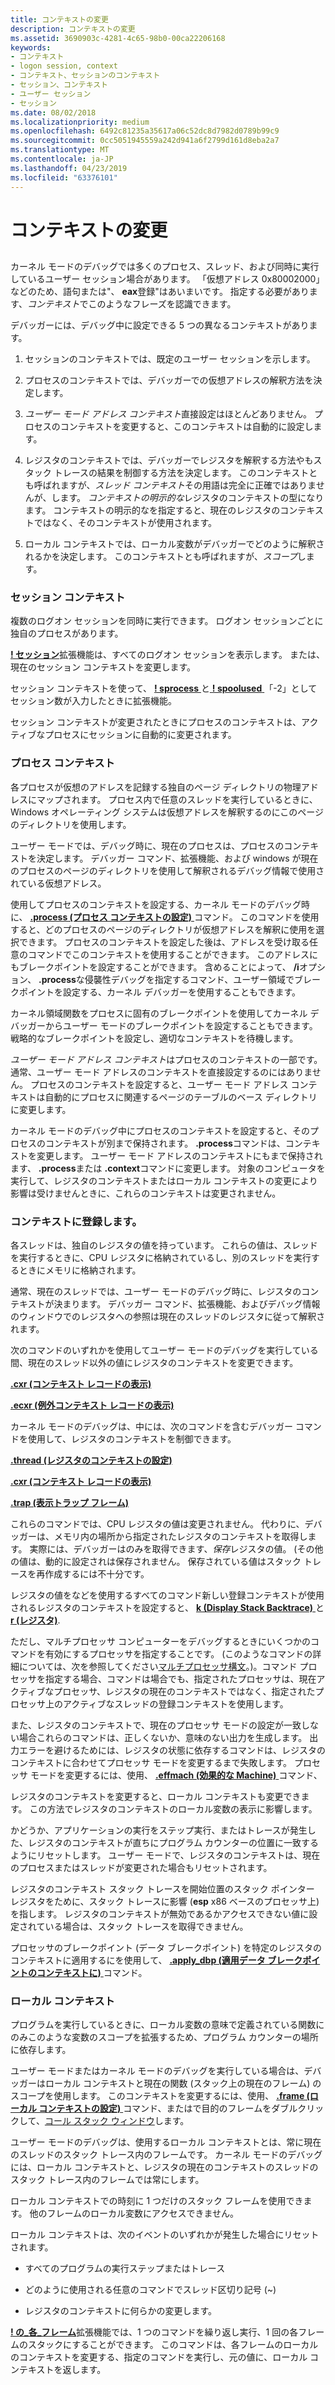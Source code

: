 ```yaml
---
title: コンテキストの変更
description: コンテキストの変更
ms.assetid: 3690903c-4281-4c65-98b0-00ca22206168
keywords:
- コンテキスト
- logon session, context
- コンテキスト、セッションのコンテキスト
- セッション、コンテキスト
- ユーザー セッション
- セッション
ms.date: 08/02/2018
ms.localizationpriority: medium
ms.openlocfilehash: 6492c81235a35617a06c52dc8d7982d0789b99c9
ms.sourcegitcommit: 0cc5051945559a242d941a6f2799d161d8eba2a7
ms.translationtype: MT
ms.contentlocale: ja-JP
ms.lasthandoff: 04/23/2019
ms.locfileid: "63376101"
---
```

# <a name="changing-contexts"></a>コンテキストの変更


## <span id="ddk-changing-contexts_dbg"></span><span id="DDK_CHANGING_CONTEXTS_DBG"></span>


カーネル モードのデバッグでは多くのプロセス、スレッド、および同時に実行しているユーザー セッション場合があります。 「仮想アドレス 0x80002000」などのため、語句または"、 **eax**登録"はあいまいです。 指定する必要があります、*コンテキスト*でこのようなフレーズを認識できます。

デバッガーには、デバッグ中に設定できる 5 つの異なるコンテキストがあります。

1.  セッションのコンテキストでは、既定のユーザー セッションを示します。 

2.  プロセスのコンテキストでは、デバッガーでの仮想アドレスの解釈方法を決定します。

3.  *ユーザー モード アドレス コンテキスト*直接設定はほとんどありません。 プロセスのコンテキストを変更すると、このコンテキストは自動的に設定します。

4.  レジスタのコンテキストでは、デバッガーでレジスタを解釈する方法やもスタック トレースの結果を制御する方法を決定します。 このコンテキストとも呼ばれますが、*スレッド コンテキスト*その用語は完全に正確ではありませんが、します。 *コンテキストの明示的な*レジスタのコンテキストの型になります。 コンテキストの明示的なを指定すると、現在のレジスタのコンテキストではなく、そのコンテキストが使用されます。

5.  ローカル コンテキストでは、ローカル変数がデバッガーでどのように解釈されるかを決定します。 このコンテキストとも呼ばれますが、*スコープ*します。

### <a name="span-idsession-contextspanspan-idsessioncontextspansession-context"></a><span id="session-context"></span><span id="SESSION_CONTEXT"></span>セッション コンテキスト

複数のログオン セッションを同時に実行できます。 ログオン セッションごとに独自のプロセスがあります。

[ **! セッション**](-session.md)拡張機能は、すべてのログオン セッションを表示します。 または、現在のセッション コンテキストを変更します。

セッション コンテキストを使って、 [ **! sprocess** ](-sprocess.md)と[ **! spoolused** ](https://msdn.microsoft.com/library/windows/hardware/ff565361) 「-2」としてセッション数が入力したときに拡張機能。

セッション コンテキストが変更されたときにプロセスのコンテキストは、アクティブなプロセスにセッションに自動的に変更されます。

### <a name="span-idprocess-contextspanspan-idprocesscontextspanprocess-context"></a><span id="process-context"></span><span id="PROCESS_CONTEXT"></span>プロセス コンテキスト

各プロセスが仮想のアドレスを記録する独自のページ ディレクトリの物理アドレスにマップされます。 プロセス内で任意のスレッドを実行しているときに、Windows オペレーティング システムは仮想アドレスを解釈するのにこのページのディレクトリを使用します。

ユーザー モードでは、デバッグ時に、現在のプロセスは、プロセスのコンテキストを決定します。 デバッガー コマンド、拡張機能、および windows が現在のプロセスのページのディレクトリを使用して解釈されるデバッグ情報で使用されている仮想アドレス。

使用してプロセスのコンテキストを設定する、カーネル モードのデバッグ時に、 [ **.process (プロセス コンテキストの設定)** ](-process--set-process-context-.md)コマンド。 このコマンドを使用すると、どのプロセスのページのディレクトリが仮想アドレスを解釈に使用を選択できます。 プロセスのコンテキストを設定した後は、アドレスを受け取る任意のコマンドでこのコンテキストを使用することができます。 このアドレスにもブレークポイントを設定することができます。 含めることによって、 **/i**オプション、 **.process**な侵襲性デバッグを指定するコマンド、ユーザー領域でブレークポイントを設定する、カーネル デバッガーを使用することもできます。

カーネル領域関数をプロセスに固有のブレークポイントを使用してカーネル デバッガーからユーザー モードのブレークポイントを設定することもできます。 戦略的なブレークポイントを設定し、適切なコンテキストを待機します。

*ユーザー モード アドレス コンテキスト*はプロセスのコンテキストの一部です。 通常、ユーザー モード アドレスのコンテキストを直接設定するのにはありません。 プロセスのコンテキストを設定すると、ユーザー モード アドレス コンテキストは自動的にプロセスに関連するページのテーブルのベース ディレクトリに変更します。 

カーネル モードのデバッグ中にプロセスのコンテキストを設定すると、そのプロセスのコンテキストが別まで保持されます。 **.process**コマンドは、コンテキストを変更します。 ユーザー モード アドレスのコンテキストにもまで保持されます、 **.process**または **.context**コマンドに変更します。 対象のコンピュータを実行して、レジスタのコンテキストまたはローカル コンテキストの変更により影響は受けませんときに、これらのコンテキストは変更されません。

### <a name="span-idregister-contextspanspan-idregistercontextspanregister-context"></a><span id="register-context"></span><span id="REGISTER_CONTEXT"></span>コンテキストに登録します。

各スレッドは、独自のレジスタの値を持っています。 これらの値は、スレッドを実行するときに、CPU レジスタに格納されているし、別のスレッドを実行するときにメモリに格納されます。

通常、現在のスレッドでは、ユーザー モードのデバッグ時に、レジスタのコンテキストが決まります。 デバッガー コマンド、拡張機能、およびデバッグ情報のウィンドウでのレジスタへの参照は現在のスレッドのレジスタに従って解釈されます。

次のコマンドのいずれかを使用してユーザー モードのデバッグを実行している間、現在のスレッド以外の値にレジスタのコンテキストを変更できます。

[**.cxr (コンテキスト レコードの表示)**](-cxr--display-context-record-.md)

[**.ecxr (例外コンテキスト レコードの表示)**](-ecxr--display-exception-context-record-.md)

カーネル モードのデバッグは、中には、次のコマンドを含むデバッガー コマンドを使用して、レジスタのコンテキストを制御できます。

[**.thread (レジスタのコンテキストの設定)**](-thread--set-register-context-.md)

[**.cxr (コンテキスト レコードの表示)**](-cxr--display-context-record-.md)

[**.trap (表示トラップ フレーム)**](-trap--display-trap-frame-.md)

これらのコマンドでは、CPU レジスタの値は変更されません。 代わりに、デバッガーは、メモリ内の場所から指定されたレジスタのコンテキストを取得します。 実際には、デバッガーはのみを取得できます、*保存*レジスタの値。 (その他の値は、動的に設定されは保存されません。 保存されている値はスタック トレースを再作成するには不十分です。

レジスタの値をなどを使用するすべてのコマンド新しい登録コンテキストが使用されるレジスタのコンテキストを設定すると、 [ **k (Display Stack Backtrace)** ](k--kb--kc--kd--kp--kp--kv--display-stack-backtrace-.md)と[ **r (レジスタ)**](r--registers-.md).

ただし、マルチプロセッサ コンピューターをデバッグするときにいくつかのコマンドを有効にするプロセッサを指定することです。 (このようなコマンドの詳細については、次を参照してください[マルチプロセッサ構文](multiprocessor-syntax.md)。)。コマンド プロセッサを指定する場合、コマンドは場合でも、指定されたプロセッサは、現在アクティブなプロセッサ、レジスタの現在のコンテキストではなく、指定されたプロセッサ上のアクティブなスレッドの登録コンテキストを使用します。

また、レジスタのコンテキストで、現在のプロセッサ モードの設定が一致しない場合これらのコマンドは、正しくないか、意味のない出力を生成します。 出力エラーを避けるためには、レジスタの状態に依存するコマンドは、レジスタのコンテキストに合わせてプロセッサ モードを変更するまで失敗します。 プロセッサ モードを変更するには、使用、 [ **.effmach (効果的な Machine)** ](-effmach--effective-machine-.md)コマンド、

レジスタのコンテキストを変更すると、ローカル コンテキストも変更できます。 この方法でレジスタのコンテキストのローカル変数の表示に影響します。

かどうか、アプリケーションの実行をステップ実行、またはトレースが発生した、レジスタのコンテキストが直ちにプログラム カウンターの位置に一致するようにリセットします。 ユーザー モードで、レジスタのコンテキストは、現在のプロセスまたはスレッドが変更された場合もリセットされます。

レジスタのコンテキスト スタック トレースを開始位置のスタック ポインター レジスタをために、スタック トレースに影響 (**esp** x86 ベースのプロセッサ上) を指します。 レジスタのコンテキストが無効であるかアクセスできない値に設定されている場合は、スタック トレースを取得できません。

プロセッサのブレークポイント (データ ブレークポイント) を特定のレジスタのコンテキストに適用するにを使用して、 [ **.apply\_dbp (適用データ ブレークポイントのコンテキストに)** ](-apply-dbp--apply-data-breakpoint-to-context-.md)コマンド。

### <a name="span-idlocal-contextspanspan-idlocalcontextspanlocal-context"></a><span id="local-context"></span><span id="LOCAL_CONTEXT"></span>ローカル コンテキスト

プログラムを実行しているときに、ローカル変数の意味で定義されている関数にのみこのような変数のスコープを拡張するため、プログラム カウンターの場所に依存します。

ユーザー モードまたはカーネル モードのデバッグを実行している場合は、デバッガーはローカル コンテキストと現在の関数 (スタック上の現在のフレーム) のスコープを使用します。 このコンテキストを変更するには、使用、 [ **.frame (ローカル コンテキストの設定)** ](-frame--set-local-context-.md)コマンド、またはで目的のフレームをダブルクリックして、[コール スタック ウィンドウ](calls-window.md)します。

ユーザー モードのデバッグは、使用するローカル コンテキストとは、常に現在のスレッドのスタック トレース内のフレームです。 カーネル モードのデバッグには、ローカル コンテキストと、レジスタの現在のコンテキストのスレッドのスタック トレース内のフレームでは常にします。

ローカル コンテキストでの時刻に 1 つだけのスタック フレームを使用できます。 他のフレームのローカル変数にアクセスできません。

ローカル コンテキストは、次のイベントのいずれかが発生した場合にリセットされます。

-   すべてのプログラムの実行ステップまたはトレース

-   どのように使用される任意のコマンドでスレッド区切り記号 (~)

-   レジスタのコンテキストに何らかの変更します。

[ **! の\_各\_フレーム**](-for-each-frame.md)拡張機能では、1 つのコマンドを繰り返し実行、1 回の各フレームのスタックにすることができます。 このコマンドは、各フレームのローカルのコンテキストを変更する、指定のコマンドを実行し、元の値に、ローカル コンテキストを返します。

 

 





